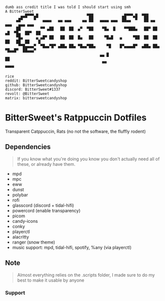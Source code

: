 ```
dumb ass credit title I was told I should start using smh
A BitterSweet
       ▄▄█▀▀▀▄█                      ▀██             ▄█▀▀▀▄█  ▀██
     ▄█▀     ▀   ▄▄▄▄   ▄▄ ▄▄▄     ▄▄ ██   ▄▄▄▄ ▄▄▄  ██▄▄  ▀   ██ ▄▄     ▄▄▄   ▄▄▄ ▄▄▄
     ██         ▀▀ ▄██   ██  ██  ▄▀  ▀██    ▀█▄  █    ▀▀███▄   ██▀ ██  ▄█  ▀█▄  ██▀  ██
     ▀█▄      ▄ ▄█▀ ██   ██  ██  █▄   ██     ▀█▄█   ▄     ▀██  ██  ██  ██   ██  ██    █
      ▀▀█▄▄▄▄▀  ▀█▄▄▀█▀ ▄██▄ ██▄ ▀█▄▄▀██▄     ▀█    █▀▄▄▄▄█▀  ▄██▄ ██▄  ▀█▄▄█▀  ██▄▄▄▀
                                           ▄▄ █                                 ██
                                            ▀▀                                 ▀▀▀▀
                                                                                    	rice
reddit: BitterSweetcandyshop
github: BitterSweetcandyshop
discord: BitterSweet#1337
revolt: @BitterSweet
matrix: bittersweetcandyshop
```

# BitterSweet's Ratppuccin Dotfiles
Transparent Catppuccin, Rats (no not the software, the fluffly rodent)


## Dependencies
> If you know what you're doing you know you don't actually need all of these, or already have them.
- mpd
- mpc
- eww
- dunst
- polybar
- rofi
- glasscord (discord + tidal-hifi)
- powercord (enable transparency)
- picom
- candy-icons
- conky
- playerctl
- alacritty
- ranger (snow theme)
- music support: mpd, tidal-hifi, spotify, %any (via playerctl)

## Note
> Almost everything relies on the .scripts folder, I made sure to do my best to make it usable by anyone

### Support

